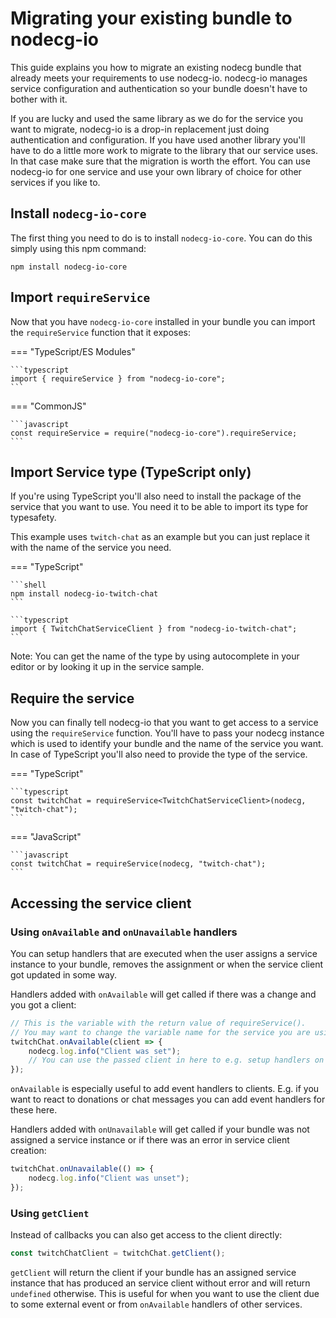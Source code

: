 # Migrating your existing bundle to nodecg-io

This guide explains you how to migrate an existing nodecg bundle that already meets your requirements to use nodecg-io.
nodecg-io manages service configuration and authentication so your bundle doesn't have to bother with it.

If you are lucky and used the same library as we do for the service you want to migrate, nodecg-io is a drop-in replacement just doing authentication and configuration.
If you have used another library you'll have to do a little more work to migrate to the library that our service uses.
In that case make sure that the migration is worth the effort.
You can use nodecg-io for one service and use your own library of choice for other services if you like to.

## Install `nodecg-io-core`

The first thing you need to do is to install `nodecg-io-core`. You can do this simply using this npm command:

```shell
npm install nodecg-io-core
```

## Import `requireService`

Now that you have `nodecg-io-core` installed in your bundle you can import the `requireService` function that it exposes:

=== "TypeScript/ES Modules"

    ```typescript
    import { requireService } from "nodecg-io-core";
    ```

=== "CommonJS"

    ```javascript
    const requireService = require("nodecg-io-core").requireService;
    ```

## Import Service type (TypeScript only)

If you're using TypeScript you'll also need to install the package of the service that you want to use.
You need it to be able to import its type for typesafety.

This example uses `twitch-chat` as an example but you can just replace it with the name of the service you need.

=== "TypeScript"

    ```shell
    npm install nodecg-io-twitch-chat
    ```

    ```typescript
    import { TwitchChatServiceClient } from "nodecg-io-twitch-chat";
    ```

Note: You can get the name of the type by using autocomplete in your editor or by looking it up in the service sample.

## Require the service

Now you can finally tell nodecg-io that you want to get access to a service using the `requireService` function.
You'll have to pass your nodecg instance which is used to identify your bundle and the name of the service you want.
In case of TypeScript you'll also need to provide the type of the service.

=== "TypeScript"

    ```typescript
    const twitchChat = requireService<TwitchChatServiceClient>(nodecg, "twitch-chat");
    ```

=== "JavaScript"

    ```javascript
    const twitchChat = requireService(nodecg, "twitch-chat");
    ```

## Accessing the service client

### Using `onAvailable` and `onUnavailable` handlers

You can setup handlers that are executed when the user assigns a service instance to your bundle, removes the assignment or when the service client got updated in some way.

Handlers added with `onAvailable` will get called if there was a change and you got a client:

```typescript
// This is the variable with the return value of requireService().
// You may want to change the variable name for the service you are using.
twitchChat.onAvailable(client => {
    nodecg.log.info("Client was set");
    // You can use the passed client in here to e.g. setup handlers on the client
});
```

`onAvailable` is especially useful to add event handlers to clients.
E.g. if you want to react to donations or chat messages you can add event handlers for these here.

Handlers added with `onUnavailable` will get called if your bundle was not assigned a service instance or if there was an error in service client creation:

```typescript
twitchChat.onUnavailable(() => {
    nodecg.log.info("Client was unset");
});
```

### Using `getClient`

Instead of callbacks you can also get access to the client directly:

```typescript
const twitchChatClient = twitchChat.getClient();
```

`getClient` will return the client if your bundle has an assigned service instance that has produced an service client without error
and will return `undefined` otherwise.
This is useful for when you want to use the client due to some external event or from `onAvailable` handlers of other services.
